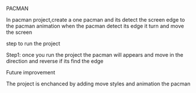 PACMAN

In pacman project,create a one pacman and its detect the screen edge to the pacman animation when the pacman detect its edge it turn and move the screen

step to run the project

Step1: once you run the project the pacman will appears and move in the direction and reverse if its find the edge

Future improvement

The project is enchanced by adding move styles and animation the pacman

